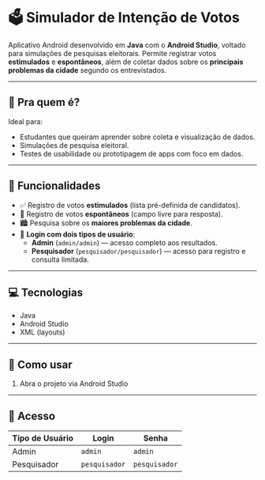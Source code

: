 # 🗳️ Simulador de Intenção de Votos

Aplicativo Android desenvolvido em **Java** com o **Android Studio**, voltado para simulações de pesquisas eleitorais. Permite registrar votos **estimulados** e **espontâneos**, além de coletar dados sobre os **principais problemas da cidade** segundo os entrevistados.

---

## 🎯 Pra quem é?

Ideal para:
- Estudantes que queiram aprender sobre coleta e visualização de dados.
- Simulações de pesquisa eleitoral.
- Testes de usabilidade ou prototipagem de apps com foco em dados.

---

## 🔧 Funcionalidades

- ✅ Registro de votos **estimulados** (lista pré-definida de candidatos).  
- 📝 Registro de votos **espontâneos** (campo livre para resposta).  
- 🏙️ Pesquisa sobre os **maiores problemas da cidade**.  
- 👤 **Login com dois tipos de usuário**:
  - **Admin** (`admin/admin`) — acesso completo aos resultados.
  - **Pesquisador** (`pesquisador/pesquisador`) — acesso para registro e consulta limitada.

---

## 💻 Tecnologias

- Java  
- Android Studio  
- XML (layouts)

---

## 🚀 Como usar

1. Abra o projeto via Android Studio

---

## 🔐 Acesso

| Tipo de Usuário | Login        | Senha         |
|-----------------|--------------|---------------|
| Admin           | `admin`      | `admin`       |
| Pesquisador     | `pesquisador`| `pesquisador` |
